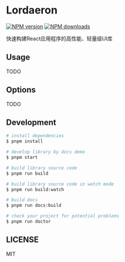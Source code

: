 # Lordaeron

[![NPM version](https://img.shields.io/npm/v/Lordaeron.svg?style=flat)](https://npmjs.org/package/Lordaeron)
[![NPM downloads](http://img.shields.io/npm/dm/Lordaeron.svg?style=flat)](https://npmjs.org/package/Lordaeron)

快速构建React应用程序的高性能、轻量级UI库

## Usage

TODO

## Options

TODO

## Development

```bash
# install dependencies
$ pnpm install

# develop library by docs demo
$ pnpm start

# build library source code
$ pnpm run build

# build library source code in watch mode
$ pnpm run build:watch

# build docs
$ pnpm run docs:build

# check your project for potential problems
$ pnpm run doctor
```

## LICENSE

MIT
